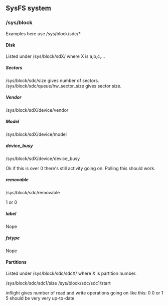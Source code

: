 ## SysFS system

### /sys/block

Examples here use /sys/block/sdc/*

#### Disk

Listed under /sys/block/sdX/ where X is a,b,c,...

##### Sectors

/sys/block/sdc/size gives number of sectors.
/sys/block/sdc/queue/hw_sector_size gives sector size.

##### Vendor
/sys/block/sdX/device/vendor

##### Model
/sys/block/sdX/device/model

##### device_busy

/sys/block/sdX/device/device_busy

Ok if this is over 0 there's still activity going on. Polling this should work.

##### removable

/sys/block/sdc/removable

1 or 0
##### label

Nope

##### fstype

Nope


#### Partitions

Listed under /sys/block/sdc/sdcX/ where X is partition number.

/sys/block/sdc/sdc1/size
/sys/block/sdc/sdc1/start

inflight gives number of read and write operations going on like this:
    0      0
or
    1      5
should be very very up-to-date



